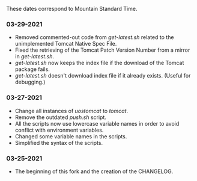 These dates correspond to Mountain Standard Time.

### 03-29-2021
* Removed commented-out code from _get-latest.sh_ related to the unimplemented Tomcat Native Spec File.
* Fixed the retrieving of the Tomcat Patch Version Number from a mirror in _get-latest.sh_.
* _get-latest.sh_ now keeps the index file if the download of the Tomcat package fails.
* _get-latest.sh_ doesn't download index file if it already exists. (Useful for debugging.)

### 03-27-2021
* Change all instances of _uostomcat_ to _tomcat_.
* Remove the outdated _push.sh_ script.
* All the scripts now use lowercase variable names in order to avoid conflict with environment variables.
* Changed some variable names in the scripts.
* Simplified the syntax of the scripts.

### 03-25-2021
* The beginning of this fork and the creation of the CHANGELOG.
